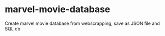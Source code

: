 # marvel-movie-database
Create marvel movie database from webscrapping, save as JSON file and SQL db
